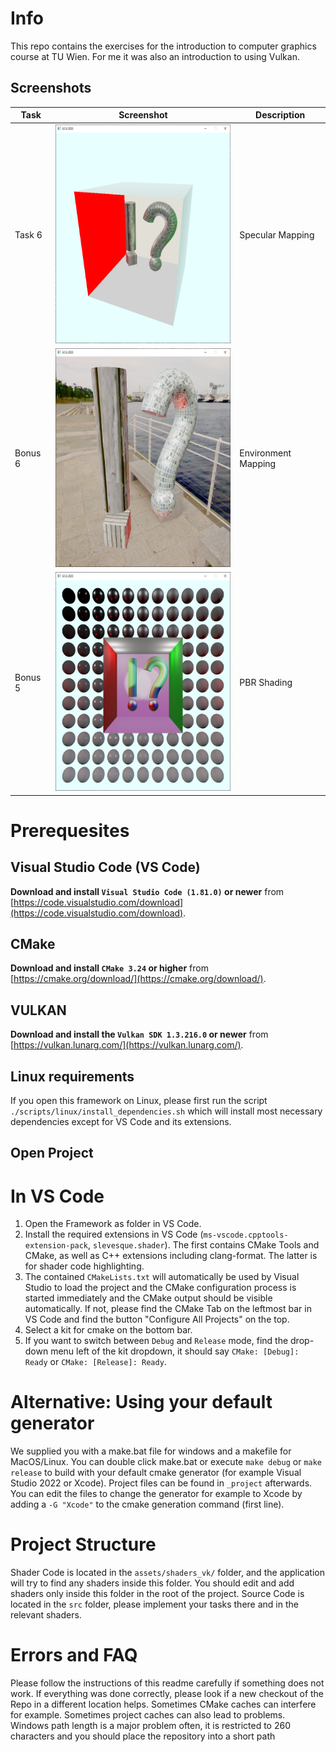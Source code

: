 # Info

This repo contains the exercises for the introduction to computer graphics course at TU Wien.
For me it was also an introduction to using Vulkan.

## Screenshots

| Task    | Screenshot                                                        | Description         |
| ------- | ----------------------------------------------------------------- | ------------------- |
| Task 6  | <img src="docs/task6-screenshot.png" height="350" alt="Task 6">   | Specular Mapping    |
| Bonus 6 | <img src="docs/bonus6-screenshot.png" height="350" alt="Bonus 6"> | Environment Mapping |
| Bonus 5 | <img src="docs/bonus5-screenshot.png" height="350" alt="Bonus 5"> | PBR Shading         |

# Prerequesites

## Visual Studio Code (VS Code)

**Download and install `Visual Studio Code (1.81.0)` or newer** from [https://code.visualstudio.com/download](https://code.visualstudio.com/download).

## CMake

**Download and install `CMake 3.24` or higher** from [https://cmake.org/download/](https://cmake.org/download/).

## VULKAN

**Download and install the `Vulkan SDK 1.3.216.0` or newer** from [https://vulkan.lunarg.com/](https://vulkan.lunarg.com/).

## Linux requirements

If you open this framework on Linux, please first run the script `./scripts/linux/install_dependencies.sh` which will install most necessary dependencies except for VS Code and its extensions.


## Open Project

# In VS Code

1. Open the Framework as folder in VS Code.
2. Install the required extensions in VS Code (`ms-vscode.cpptools-extension-pack`, `slevesque.shader`). The first contains CMake Tools and CMake, as well as C++ extensions including clang-format. The latter is for shader code highlighting.
3. The contained `CMakeLists.txt` will automatically be used by Visual Studio to load the project and the CMake configuration process is started immediately and the CMake output should be visible automatically. If not, please find the CMake Tab on the leftmost bar in VS Code and find the button "Configure All Projects" on the top.
4. Select a kit for cmake on the bottom bar.
5. If you want to switch between `Debug` and `Release` mode, find the drop-down menu left of the kit dropdown, it should say `CMake: [Debug]: Ready` or `CMake: [Release]: Ready`.

# Alternative: Using your default generator

We supplied you with a make.bat file for windows and a makefile for MacOS/Linux. You can double click make.bat or execute `make debug` or `make release` to build with your default cmake generator (for example Visual Studio 2022 or Xcode). Project files can be found in `_project` afterwards. You can edit the files to change the generator for example to Xcode by adding a `-G "Xcode"` to the cmake generation command (first line).

# Project Structure

Shader Code is located in the `assets/shaders_vk/` folder, and the application will try to find any shaders inside this folder. You should edit and add shaders only inside this folder in the root of the project.
Source Code is located in the `src` folder, please implement your tasks there and in the relevant shaders.

# Errors and FAQ

Please follow the instructions of this readme carefully if something does not work.
If everything was done correctly, please look if a new checkout of the Repo in a different location helps.
Sometimes CMake caches can interfere for example. Sometimes project caches can also lead to problems.
Windows path length is a major problem often, it is restricted to 260 characters and you should place the repository into a short path
